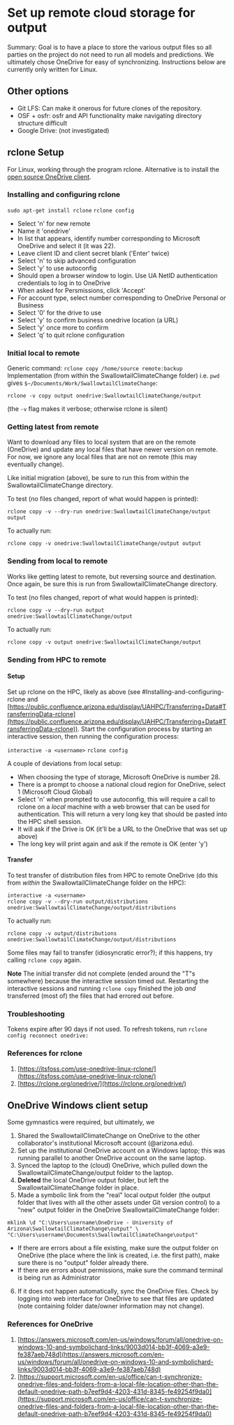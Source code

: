 # Set up remote cloud storage for output

Summary: Goal is to have a place to store the various output files so all 
parties on the project do not need to run all models and predictions. We 
ultimately chose OneDrive for easy of synchronizing. Instructions below are 
currently only written for Linux.

## Other options

+ Git LFS: Can make it onerous for future clones of the repository.
+ OSF + osfr: osfr and API functionality make navigating directory structure 
difficult
+ Google Drive: (not investigated)

## rclone Setup

For Linux, working through the program rclone. Alternative is to install the 
[open source OneDrive client](https://abraunegg.github.io/).

### Installing and configuring rclone

`sudo apt-get install rclone`
`rclone config`

+ Select 'n' for new remote
+ Name it 'onedrive'
+ In list that appears, identify number corresponding to Microsoft OneDrive and
select it (it was 22).
+ Leave client ID and client secret blank ('Enter' twice)
+ Select 'n' to skip advanced configuration
+ Select 'y' to use autoconfig
+ Should open a browser window to login. Use UA NetID authentication credentials
to log in to OneDrive
+ When asked for Persmissions, click 'Accept'
+ For account type, select number corresponding to OneDrive Personal or Business
+ Select '0' for the drive to use
+ Select 'y' to confirm business onedrive location (a URL)
+ Select 'y' once more to confirm
+ Select 'q' to quit rclone configuration

### Initial local to remote

Generic command: `rclone copy /home/source remote:backup`
Implementation (from within the SwallowtailClimateChange folder)
i.e. `pwd` gives `$~/Documents/Work/SwallowtailClimateChange`:

`rclone -v copy output onedrive:SwallowtailClimateChange/output`

(the `-v` flag makes it verbose; otherwise rclone is silent)

### Getting latest from remote

Want to download any files to local system that are on the remote (OneDrive) 
and update any local files that have newer version on remote. For now, we 
ignore any local files that are not on remote (this may eventually change).

Like initial migration (above), be sure to run this from within the 
SwallowtailClimateChange directory.

To test (no files changed, report of what would happen is printed):

`rclone copy -v --dry-run onedrive:SwallowtailClimateChange/output output`

To actually run:

`rclone copy -v onedrive:SwallowtailClimateChange/output output`

### Sending from local to remote

Works like getting latest to remote, but reversing source and destination. Once 
again, be sure this is run from SwallowtailClimateChange directory.

To test (no files changed, report of what would happen is printed):

`rclone copy -v --dry-run output onedrive:SwallowtailClimateChange/output`

To actually run:

`rclone copy -v output onedrive:SwallowtailClimateChange/output`

### Sending from HPC to remote

#### Setup

Set up rclone on the HPC, likely as above (see #Installing-and-configuring-rclone 
and [https://public.confluence.arizona.edu/display/UAHPC/Transferring+Data#TransferringData-rclone](https://public.confluence.arizona.edu/display/UAHPC/Transferring+Data#TransferringData-rclone)). 
Start the configuration process by starting an interactive session, then 
running the configuration process:

`interactive -a <username>`
`rclone config`

A couple of deviations from local setup:

+ When choosing the type of storage, Microsoft OneDrive is number 28.
+ There is a prompt to choose a national cloud region for OneDrive, select 1 
(Microsoft Cloud Global)
+ Select 'n' when prompted to use autoconfig, this will require a call to 
rclone on a _local_ machine with a web browser that can be used for 
authentication. This will return a very long key that should be pasted into the 
HPC shell session.
+ It will ask if the Drive is OK (it'll be a URL to the OneDrive that was set 
up above)
+ The long key will print again and ask if the remote is OK (enter 'y')

#### Transfer

To test transfer of distribution files from HPC to remote OneDrive (do this 
from _within_ the SwallowtailClimateChange folder on the HPC):

```
interactive -a <username>
rclone copy -v --dry-run output/distributions onedrive:SwallowtailClimateChange/output/distributions
```

To actually run:

`rclone copy -v output/distributions onedrive:SwallowtailClimateChange/output/distributions`

Some files may fail to transfer (idiosyncratic error?); if this happens, try 
calling `rclone copy` again.

**Note** The initial transfer did not complete (ended around the "T"s 
somewhere) because the interactive session timed out. Restarting the 
interactive sessions and running `rclone copy` finished the job _and_ 
transferred (most of) the files that had errored out before.

### Troubleshooting

Tokens expire after 90 days if not used. To refresh tokens, run 
`rclone config reconnect onedrive:`

### References for rclone

1. [https://itsfoss.com/use-onedrive-linux-rclone/](https://itsfoss.com/use-onedrive-linux-rclone/)
2. [https://rclone.org/onedrive/](https://rclone.org/onedrive/)

## OneDrive Windows client setup

Some gymnastics were required, but ultimately, we 

1. Shared the SwallowtailClimateChange on OneDrive to the other collaborator's 
institutional Microsoft account (@arizona.edu).
2. Set up the institutional OneDrive account on a Windows laptop; this was running parallel to another OneDrive account on the same laptop.
3. Synced the laptop to the (cloud) OneDrive, which pulled down the 
SwallowtailClimateChange/output folder to the laptop.
4. **Deleted** the local OneDrive output folder, but left the
SwallowtailClimateChange folder in place.
5. Made a symbolic link from the "real" local output folder (the output folder 
that lives with all the other assets under Git version control) to a "new" 
output folder in the OneDrive SwallowtailClimateChange folder:
```
mklink \d "C:\Users\username\OneDrive - University of Arizona\SwallowtailClimateChange\output" \
"C:\Users\username\Documents\SwallowtailClimateChange\output"
```
  + If there are errors about a file existing, make sure the output folder on 
  OneDrive (the place where the link is created, i.e. the first path), make 
  sure there is no "output" folder already there.
  + If there are errors about permissions, make sure the command terminal is 
  being run as Administrator
6. If it does not happen automatically, sync the OneDrive files. Check by 
logging into web interface for OneDrive to see that files are updated (note 
containing folder date/owner information may not change).

### References for OneDrive

1. [https://answers.microsoft.com/en-us/windows/forum/all/onedrive-on-windows-10-and-symbolichard-links/9003d014-bb3f-4069-a3e9-fe387aeb748d](https://answers.microsoft.com/en-us/windows/forum/all/onedrive-on-windows-10-and-symbolichard-links/9003d014-bb3f-4069-a3e9-fe387aeb748d)
2. [https://support.microsoft.com/en-us/office/can-t-synchronize-onedrive-files-and-folders-from-a-local-file-location-other-than-the-default-onedrive-path-b7eef9d4-4203-431d-8345-fe49254f9da0](https://support.microsoft.com/en-us/office/can-t-synchronize-onedrive-files-and-folders-from-a-local-file-location-other-than-the-default-onedrive-path-b7eef9d4-4203-431d-8345-fe49254f9da0)